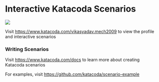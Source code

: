 # Interactive Katacoda Scenarios

[![](http://shields.katacoda.com/katacoda/vikasyadav.mech2009/count.svg)](https://www.katacoda.com/vikasyadav.mech2009 "Get your profile on Katacoda.com")

Visit https://www.katacoda.com/vikasyadav.mech2009 to view the profile and interactive scenarios

### Writing Scenarios
Visit https://www.katacoda.com/docs to learn more about creating Katacoda scenarios

For examples, visit https://github.com/katacoda/scenario-example
